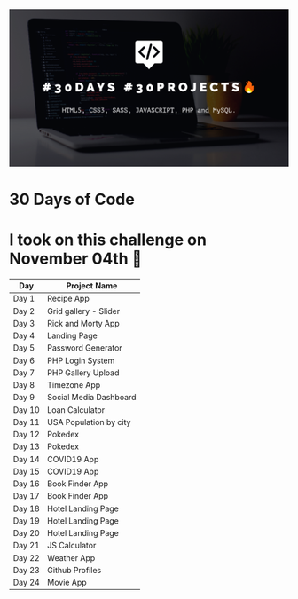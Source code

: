 <img src="github-banner.png" alt="github banner">

# 30 Days of Code

# I took on this challenge on November 04th :date:

Day | Project Name
------------ | -------------
Day 1 | Recipe App
Day 2 | Grid gallery - Slider
Day 3 | Rick and Morty App
Day 4 | Landing Page
Day 5 | Password Generator
Day 6 | PHP Login System
Day 7 | PHP Gallery Upload
Day 8 | Timezone App
Day 9 | Social Media Dashboard
Day 10 | Loan Calculator
Day 11 | USA Population by city
Day 12 | Pokedex
Day 13 | Pokedex
Day 14 | COVID19 App
Day 15 | COVID19 App
Day 16 | Book Finder App
Day 17 | Book Finder App
Day 18 | Hotel Landing Page
Day 19 | Hotel Landing Page
Day 20 | Hotel Landing Page
Day 21 | JS Calculator
Day 22 | Weather App
Day 23 | Github Profiles
Day 24 | Movie App
